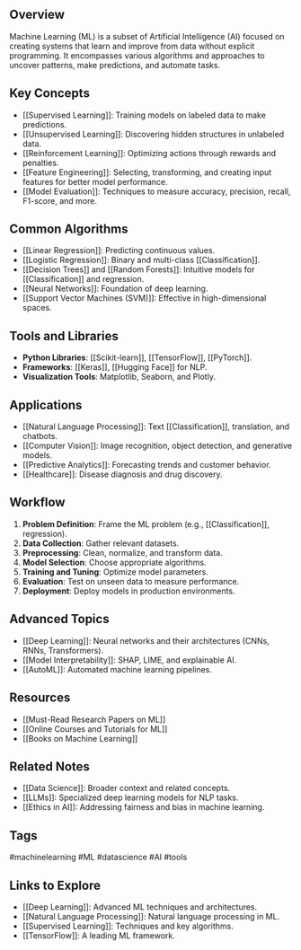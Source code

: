 ## Overview
Machine Learning (ML) is a subset of Artificial Intelligence (AI) focused on creating systems that learn and improve from data without explicit programming. It encompasses various algorithms and approaches to uncover patterns, make predictions, and automate tasks.

## Key Concepts
- [[Supervised Learning]]: Training models on labeled data to make predictions.
- [[Unsupervised Learning]]: Discovering hidden structures in unlabeled data.
- [[Reinforcement Learning]]: Optimizing actions through rewards and penalties.
- [[Feature Engineering]]: Selecting, transforming, and creating input features for better model performance.
- [[Model Evaluation]]: Techniques to measure accuracy, precision, recall, F1-score, and more.

## Common Algorithms
- [[Linear Regression]]: Predicting continuous values.
- [[Logistic Regression]]: Binary and multi-class [[Classification]].
- [[Decision Trees]] and [[Random Forests]]: Intuitive models for [[Classification]] and regression.
- [[Neural Networks]]: Foundation of deep learning.
- [[Support Vector Machines (SVM)]]: Effective in high-dimensional spaces.

## Tools and Libraries
- **Python Libraries**: [[Scikit-learn]], [[TensorFlow]], [[PyTorch]].
- **Frameworks**: [[Keras]], [[Hugging Face]] for NLP.
- **Visualization Tools**: Matplotlib, Seaborn, and Plotly.

## Applications
- [[Natural Language Processing]]: Text [[Classification]], translation, and chatbots.
- [[Computer Vision]]: Image recognition, object detection, and generative models.
- [[Predictive Analytics]]: Forecasting trends and customer behavior.
- [[Healthcare]]: Disease diagnosis and drug discovery.

## Workflow
1. **Problem Definition**: Frame the ML problem (e.g., [[Classification]], regression).
2. **Data Collection**: Gather relevant datasets.
3. **Preprocessing**: Clean, normalize, and transform data.
4. **Model Selection**: Choose appropriate algorithms.
5. **Training and Tuning**: Optimize model parameters.
6. **Evaluation**: Test on unseen data to measure performance.
7. **Deployment**: Deploy models in production environments.

## Advanced Topics
- [[Deep Learning]]: Neural networks and their architectures (CNNs, RNNs, Transformers).
- [[Model Interpretability]]: SHAP, LIME, and explainable AI.
- [[AutoML]]: Automated machine learning pipelines.

## Resources
- [[Must-Read Research Papers on ML]]
- [[Online Courses and Tutorials for ML]]
- [[Books on Machine Learning]]

## Related Notes
- [[Data Science]]: Broader context and related concepts.
- [[LLMs]]: Specialized deep learning models for NLP tasks.
- [[Ethics in AI]]: Addressing fairness and bias in machine learning.

## Tags
#machinelearning #ML #datascience #AI #tools

## Links to Explore
- [[Deep Learning]]: Advanced ML techniques and architectures.
- [[Natural Language Processing]]: Natural language processing in ML.
- [[Supervised Learning]]: Techniques and key algorithms.
- [[TensorFlow]]: A leading ML framework.